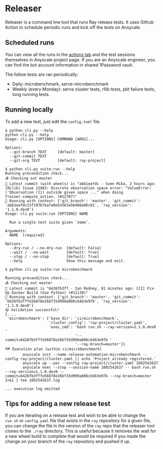 # Releaser

Releaser is a command line tool that runs Ray release tests. It uses Github Action to schedule periodic runs and kick off the tests on Ansycale.

## Scheduled runs
You can view all the runs in the [actions tab](https://github.com/ray-project/releaser/actions) and the test sessions themselves in Anyscale project page. If you are an Anyscale engineer, you can find the bot account information in shared 1Password vault.

The follow tests are ran periodically:
- Daily: microbenchmark, serve-microbenchmark
- Weekly (every Monday): serve cluster tests, rllib tests, pbt failure tests, long running tests.

## Running locally
To add a new test, just edit the `config.toml` file. 

```
$ python cli.py --help
python cli.py --help
Usage: cli.py [OPTIONS] COMMAND [ARGS]...

Options:
  --git-branch TEXT     [default: master]
  --git-commit TEXT
  --git-org TEXT        [default: ray-project]

$ python cli.py suite:run --help
Running precondition check...
💰 Checking out master
🧬 Latest commit (with wheels) is "abb1eefdc - Sven Mika, 2 hours ago: [RLlib] Issue 12483: Discrete observation space error: "ValueError: ('Observation ({}) outside given space ..." when doing Trainer.compute_action. (#12787)"
📖 Running with context: {'git_branch': 'master', 'git_commit': 'abb1eefdc23f197b7ea7a0e54363a56408a86c61', 'ray_version': '1.1.0.dev0'}
Usage: cli.py suite:run [OPTIONS] NAME

  Run a single test suite given `name`.

Arguments:
  NAME  [required]

Options:
  --dry-run / --no-dry-run  [default: False]
  --wait / --no-wait        [default: True]
  --stop / --no-stop        [default: True]
  --help                    Show this message and exit.
  
$ python cli.py suite:run microbenchmark

Running precondition check...
💰 Checking out master
🧬 Latest commit is "6426fb3ff - Ian Rodney, 81 minutes ago: [CI] Fix-Up Docker Build (Use Python) (#11139)"
📖 Running with context: {'git_branch': 'master', 'git_commit': '6426fb3fffe56878e26bf35d990a806cb4b3e97b', 'ray_version': '1.1.0.dev0'}
😃 Validation successful!
{...,
 'microbenchmark': {'base_dir': 'ci/microbenchmark',
                    'cluster_config': 'ray-project/cluster.yaml',
                    'exec_cmd': 'bash run.sh --ray-version=1.1.0.dev0 '
                                '--commit=6426fb3fffe56878e26bf35d990a806cb4b3e97b '
                                '--ray-branch=master'}}
🗺 Execution plan (within ci/microbenchmark)
        anyscale init --name release-automation-microbenchmark --config ray-project/cluster.yaml || echo 'Project already registered.'
        anyscale up --yes --config ray-project/cluster.yaml 1602542637
        anyscale exec --stop --session-name 1602542637 -- bash run.sh --ray-version=1.1.0.dev0 --commit=6426fb3fffe56878e26bf35d990a806cb4b3e97b --ray-branch=master 2>&1 | tee 1602542637.log

... execution log omitted
```


## Tips for adding a new release test 
If you are iterating on a release test and wish to be able to change the `run.sh` or `config.yaml` file that 
exists in the `ray` repository for a given file, you can change the file in the version of the `ray` repo that 
the releaser tool clones to the `./ray` directory. This is useful because it removes the wait for a new
wheel build to complete that would be required if you made the change on your branch of the `ray` repository
and pushed it up.
